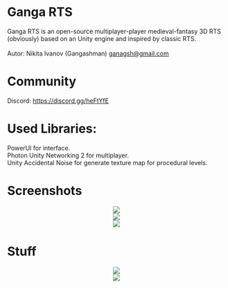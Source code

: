 Ganga RTS
=======
Ganga RTS is an open-source multiplayer-player medieval-fantasy 3D RTS (obviously) based on an Unity engine and inspired by classic RTS.</br>
</br>
Autor: Nikita Ivanov (Gangashman) ganagsh@gmail.com</br>

Community
=======
Discord: https://discord.gg/heFtYfE

Used Libraries:
=======
PowerUI for interface.</br>
Photon Unity Networking 2 for multiplayer.</br>
Unity Accidental Noise for generate texture map for procedural levels.</br>

Screenshots
=======
<div align="center"><img src="https://github.com/gangashman/Ganga-RTS/blob/master/Screenshots/002.png"/></div>

<div align="center"><img src="https://github.com/gangashman/Ganga-RTS/blob/master/Screenshots/003.png"/></div>

<div align="center"><img src="https://github.com/gangashman/Ganga-RTS/blob/master/Screenshots/004.png"/></div>

Stuff
=======
<div align="center"><img src="https://github.com/gangashman/Ganga-RTS/blob/master/Screenshots/vertolet.gif"/></div>

<div align="center"><img src="https://github.com/gangashman/Ganga-RTS/blob/master/Screenshots/minimap.gif"/></div>